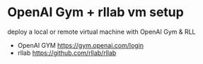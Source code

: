 # OpenAI Gym + rllab vm setup
deploy a local or remote virtual machine with OpenAI Gym &amp; RLL

- OpenAI GYM https://gym.openai.com/login
- rllab https://github.com/rllab/rllab
